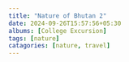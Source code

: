 ```yaml
---
title: "Nature of Bhutan 2"
date: 2024-09-26T15:57:56+05:30
albums: [College Excursion] 
tags: [nature] 
catagories: [nature, travel] 
--- 
```

